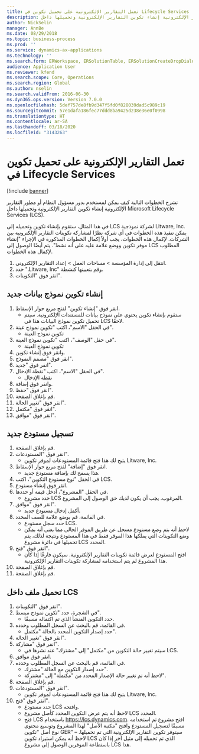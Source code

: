 ```yaml
---
title: تعمل التقارير الإلكترونية على تحميل تكوين في Lifecycle Services
description: تشرح الخطوات التالية كيف يمكن لمستخدم بدور مسؤول النظام أو مطور التقارير الإلكترونية إنشاء تكوين التقارير الإلكترونية وتحميلها داخل Microsoft Lifecycle Services (LCS).
author: NickSelin
manager: AnnBe
ms.date: 08/29/2018
ms.topic: business-process
ms.prod: ''
ms.service: dynamics-ax-applications
ms.technology: ''
ms.search.form: ERWorkspace, ERSolutionTable, ERSolutionCreateDropDialog, ERDataModelDesigner, ERDataModelContentsItemCreationDialog, ERSolutionRepositoryTable, ERSolutionRepositoryCreateDropDialog, ERSolutionImport
audience: Application User
ms.reviewer: kfend
ms.search.scope: Core, Operations
ms.search.region: Global
ms.author: nselin
ms.search.validFrom: 2016-06-30
ms.dyn365.ops.version: Version 7.0.0
ms.openlocfilehash: 5def757de8fb9d347f5fd0f828039dad5c989c19
ms.sourcegitcommit: 57e1dafa186fec77ddd8ba9425d238e36e0f0998
ms.translationtype: HT
ms.contentlocale: ar-SA
ms.lasthandoff: 03/18/2020
ms.locfileid: "3143263"
---
```

# <a name="er-upload-a-configuration-into-lifecycle-services"></a>تعمل التقارير الإلكترونية على تحميل تكوين في Lifecycle Services

[!include [banner](../../includes/banner.md)]

تشرح الخطوات التالية كيف يمكن لمستخدم بدور مسؤول النظام أو مطور التقارير الإلكترونية إنشاء تكوين التقارير الإلكترونية وتحميلها داخل Microsoft Lifecycle Services (LCS).

في هذا المثال، ستقوم بإنشاء تكوين وتحميله إلى LCS لشركة نموذجية Litware, Inc. يمكن تنفيذ هذه الخطوات في أي شركة نظرًا لمشاركة تكوينات التقارير الإلكترونية بين الشركات. لإكمال هذه الخطوات، يجب أولاً إكمال الخطوات المذكورة في الإجراء "إنشاء موفر تكوين ووضع علامة عليه على أنه نشط". يتم أيضًا الوصول إلى LCS المطلوب لإكمال هذه الخطوات.

1. انتقل إلى إدارة المؤسسة > مساحات العمل‬ > إعداد التقارير الإلكتروني‬.
2. حدد ".Litware, Inc" وقم بتعيينها كنشطة.
3. انقر فوق "التكوينات".

## <a name="create-a-new-data-model-configuration"></a>إنشاء تكوين نموذج بيانات جديد
1. انقر فوق "إنشاء تكوين" لفتح مربع حوار الإسقاط‬.
    * ستقوم بإنشاء تكوين يحتوي على نموذج بيانات للمستندات الإلكترونية. سيتم تحميل تكوين نموذج البيانات هذا في LCS لاحقًا.  
2. في الحقل "الاسم"، اكتب "تكوين نموذج عينة".
    * تكوين نموذج العينة  
3. في حقل "الوصف"، اكتب "تكوين نموذج العينة".
    * تكوين نموذج العينة  
4. وانقر فوق إنشاء تكوين.
5. انقر فوق "مصمم النموذج".
6. انقر فوق "جديد".
7. في الحقل "الاسم"، اكتب "نقطة الإدخال".
    * نقطة الإدخال  
8. وانقر فوق إضافة.
9. انقر فوق "حفظ".
10. قم بإغلاق الصفحة.
11. انقر فوق "تغيير الحالة".
12. انقر فوق "مكتمل".
13. انقر فوق "موافق".

## <a name="register-a-new--repository"></a>تسجيل مستودع جديد
1. قم بإغلاق الصفحة.
2. انقر فوق "المستودعات".
    * يتيح لك هذا فتح قائمة المستودعات لموفر تكوين Litware, Inc.  
3. انقر فوق "إضافة" لفتح مربع حوار الإسقاط‬.
    * هذا يسمح لك بإضافة مستودع جديد.  
4. في الحقل "نوع مستودع التكوين"، اكتب LCS.
5. انقر فوق إنشاء مستودع.
6. في الحقل "المشروع"، أدخل قيمة أو حددها.
    * حدد مشروع LCS المرغوب. يجب أن يكون لديك حق الوصول إلى المشروع.  
7. انقر فوق "موافق".
    * أكمل إدخال مستودع جديد.  
8. في القائمة، قم بوضع علامة للصف المحدد.
    * حدد سجل مستودع LCS.  
    * لاحظ أنه يتم وضع مستودع مسجل عن طريق الموفر الحالي مما يعني أنه يمكن وضع التكوينات التي يملكها هذا الموفر فقط في هذا المستودع ونتيجة لذلك، يتم تحميلها في دائرة مشروع LCS المحدد.  
9. انقر فوق "فتح".
    * افتح المستودع لعرض قائمة تكوينات التقارير الإلكترونية. سيكون فارغًا إذا كان هذا المشروع لم يتم استخدامه لمشاركة تكوينات التقارير الإلكترونية.  
10. قم بإغلاق الصفحة.
11. قم بإغلاق الصفحة.

## <a name="upload-configuration-into-lcs"></a>تحميل ملف داخل LCS
1. انقر فوق "التكوينات".
2. في الشجرة، حدد "تكوين نموذج مبسط".
    * حدد التكوين المنشأ الذي تم اكتماله مسبقًا.  
3. في القائمة، قم بالبحث عن السجل المطلوب وحدده.
    * حدد إصدار التكوين المحدد بالحالة "مكتمل".  
4. انقر فوق "تغيير الحالة".
5. انقر فوق "مشاركة".
    * سيتم تغيير حالة التكوين من "مكتمل" إلى "مشترك" عند نشرها في LCS.  
6. انقر فوق موافق.
7. في القائمة، قم بالبحث عن السجل المطلوب وحدده.
    * حدد إصدار التكوين مع الحالة "مشترك".  
    * لاحظ أنه تم تغيير حالة الإصدار المحدد من "مكتملة" إلى "مشتركة".  
8. قم بإغلاق الصفحة.
9. انقر فوق "المستودعات".
    * يتيح لك هذا فتح قائمة المستودعات لموفر تكوين Litware, Inc.  
10. انقر فوق "فتح".
    * حدد مستودع LCS وافتحه.  
    * لاحظ أنه يتم عرض التكوين المحدد كأصل مشروع LCS المحدد.  
    * فتح LCS باستخدام https://lcs.dynamics.com. افتح مشروع تم استخدامه مسبقًا لتسجيل المستودع وافتح "مكتبة الأصل" لهذا المشروع وتوسيع محتوى نوع أصل "تكوين GER" – سيتوفر تكوين التقارير الإلكترونية التي تم تحميلها. لاحظ أنه يمكن استيراد تكوين LCS الذي تم تحميله إلى مثيل آخر إذا كان باستطاعة الموفرين الوصول إلى مشروع LCS هذا.  

